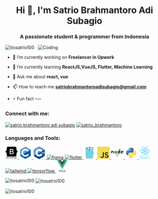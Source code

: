 
<h1 align="center">Hi 👋, I'm Satrio Brahmantoro Adi Subagio</h1>
<h3 align="center">A passionate student & programmer from Indonesia</h3>
<img align="right" alt="Coding" width="400" src="https://gifdb.com/images/high/lofi-rooftop-study-night-chill-lqcvkej9ymld5zbv.gif">

<p align="left"> <img src="https://komarev.com/ghpvc/?username=tiosatrio100&label=Profile%20views&color=0e75b6&style=flat" alt="tiosatrio100" /> </p>

- 🔭 I’m currently working on **Freelancer in Upwork**

- 🌱 I’m currently learning **ReactJS,VueJS, Flutter, Machine Learning**

- 💬 Ask me about **react, vue**

- 📫 How to reach me **satriobrahmantoroadisubagio@gmail.com**

- ⚡ Fun fact **---**

<h3 align="left">Connect with me:</h3>
<p align="left">
<a href="https://linkedin.com/in/satrio brahmantoro adi subagio" target="blank"><img align="center" src="https://raw.githubusercontent.com/rahuldkjain/github-profile-readme-generator/master/src/images/icons/Social/linked-in-alt.svg" alt="satrio brahmantoro adi subagio" height="30" width="40" /></a>
<a href="https://instagram.com/satrio_brahmantoro" target="blank"><img align="center" src="https://raw.githubusercontent.com/rahuldkjain/github-profile-readme-generator/master/src/images/icons/Social/instagram.svg" alt="satrio_brahmantoro" height="30" width="40" /></a>
</p>

<h3 align="left">Languages and Tools:</h3>
<p align="left"> <a href="https://getbootstrap.com" target="_blank" rel="noreferrer"> <img src="https://raw.githubusercontent.com/devicons/devicon/master/icons/bootstrap/bootstrap-plain-wordmark.svg" alt="bootstrap" width="40" height="40"/> </a> <a href="https://www.cprogramming.com/" target="_blank" rel="noreferrer"> <img src="https://raw.githubusercontent.com/devicons/devicon/master/icons/c/c-original.svg" alt="c" width="40" height="40"/> </a> <a href="https://www.w3schools.com/cpp/" target="_blank" rel="noreferrer"> <img src="https://raw.githubusercontent.com/devicons/devicon/master/icons/cplusplus/cplusplus-original.svg" alt="cplusplus" width="40" height="40"/> </a> <a href="https://www.figma.com/" target="_blank" rel="noreferrer"> <img src="https://www.vectorlogo.zone/logos/figma/figma-icon.svg" alt="figma" width="40" height="40"/> </a> <a href="https://flutter.dev" target="_blank" rel="noreferrer"> <img src="https://www.vectorlogo.zone/logos/flutterio/flutterio-icon.svg" alt="flutter" width="40" height="40"/> </a> <a href="https://golang.org" target="_blank" rel="noreferrer"> <img src="https://raw.githubusercontent.com/devicons/devicon/master/icons/go/go-original.svg" alt="go" width="40" height="40"/> </a> <a href="https://developer.mozilla.org/en-US/docs/Web/JavaScript" target="_blank" rel="noreferrer"> <img src="https://raw.githubusercontent.com/devicons/devicon/master/icons/javascript/javascript-original.svg" alt="javascript" width="40" height="40"/> </a> <a href="https://nodejs.org" target="_blank" rel="noreferrer"> <img src="https://raw.githubusercontent.com/devicons/devicon/master/icons/nodejs/nodejs-original-wordmark.svg" alt="nodejs" width="40" height="40"/> </a> <a href="https://www.python.org" target="_blank" rel="noreferrer"> <img src="https://raw.githubusercontent.com/devicons/devicon/master/icons/python/python-original.svg" alt="python" width="40" height="40"/> </a> <a href="https://reactjs.org/" target="_blank" rel="noreferrer"> <img src="https://raw.githubusercontent.com/devicons/devicon/master/icons/react/react-original-wordmark.svg" alt="react" width="40" height="40"/> </a> <a href="https://tailwindcss.com/" target="_blank" rel="noreferrer"> <img src="https://www.vectorlogo.zone/logos/tailwindcss/tailwindcss-icon.svg" alt="tailwind" width="40" height="40"/> </a> <a href="https://www.tensorflow.org" target="_blank" rel="noreferrer"> <img src="https://www.vectorlogo.zone/logos/tensorflow/tensorflow-icon.svg" alt="tensorflow" width="40" height="40"/> </a> <a href="https://vuejs.org/" target="_blank" rel="noreferrer"> <img src="https://raw.githubusercontent.com/devicons/devicon/master/icons/vuejs/vuejs-original-wordmark.svg" alt="vuejs" width="40" height="40"/> </a> </p>

<p><img align="left" src="https://github-readme-stats.vercel.app/api/top-langs?username=tiosatrio100&show_icons=true&locale=en&layout=compact" alt="tiosatrio100" /></p>

<p>&nbsp;<img align="center" src="https://github-readme-stats.vercel.app/api?username=tiosatrio100&show_icons=true&locale=en" alt="tiosatrio100" /></p>

<p><img align="center" src="https://github-readme-streak-stats.herokuapp.com/?user=tiosatrio100&" alt="tiosatrio100" /></p>

